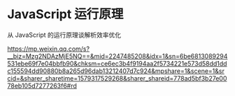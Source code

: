 # JavaScript 运行原理



从 JavaScript 的运行原理谈解析效率优化

https://mp.weixin.qq.com/s?__biz=Mzg2NDAzMjE5NQ==&mid=2247485208&idx=1&sn=6be6813089294531ebe69f7e04bbfb90&chksm=ce6ec3b4f9194aa2f5734221e573d58dd1ddc155594dd90880b8a265d96dab13212407d7c924&mpshare=1&scene=1&srcid=&sharer_sharetime=1579317529268&sharer_shareid=778ad5bf3b27e0078eb105d7277263f6#rd